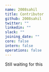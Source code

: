 ```yaml
---
name: 2008sahil
title: Contributor
github: 2008sahil
twitter: ""
linkedin: ""
slack: ""
joining_date: ""
core: false
intern: false
operations: false
---
```


Still waiting for this
